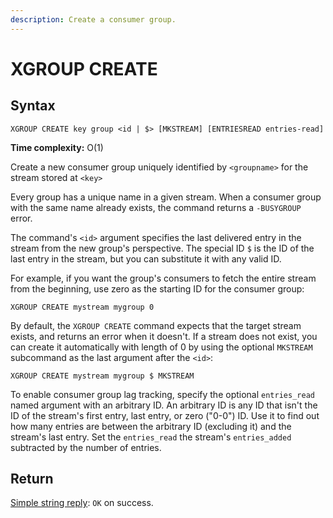 ```yaml
---
description: Create a consumer group.
---
```


# XGROUP CREATE

## Syntax

    XGROUP CREATE key group <id | $> [MKSTREAM] [ENTRIESREAD entries-read]

**Time complexity:** O(1)

Create a new consumer group uniquely identified by `<groupname>` for the stream stored at `<key>`

Every group has a unique name in a given stream. 
When a consumer group with the same name already exists, the command returns a `-BUSYGROUP` error.

The command's `<id>` argument specifies the last delivered entry in the stream from the new group's perspective.
The special ID `$` is the ID of the last entry in the stream, but you can substitute it with any valid ID.

For example, if you want the group's consumers to fetch the entire stream from the beginning, use zero as the starting ID for the consumer group:

    XGROUP CREATE mystream mygroup 0

By default, the `XGROUP CREATE` command expects that the target stream exists, and returns an error when it doesn't.
If a stream does not exist, you can create it automatically with length of 0 by using the optional `MKSTREAM` subcommand as the last argument after the `<id>`:

    XGROUP CREATE mystream mygroup $ MKSTREAM

To enable consumer group lag tracking, specify the optional `entries_read` named argument with an arbitrary ID.
An arbitrary ID is any ID that isn't the ID of the stream's first entry, last entry, or zero ("0-0") ID.
Use it to find out how many entries are between the arbitrary ID (excluding it) and the stream's last entry.
Set the `entries_read` the stream's `entries_added` subtracted by the number of entries.

## Return

[Simple string reply](https://redis.io/docs/reference/protocol-spec/#simple-strings): `OK` on success.
